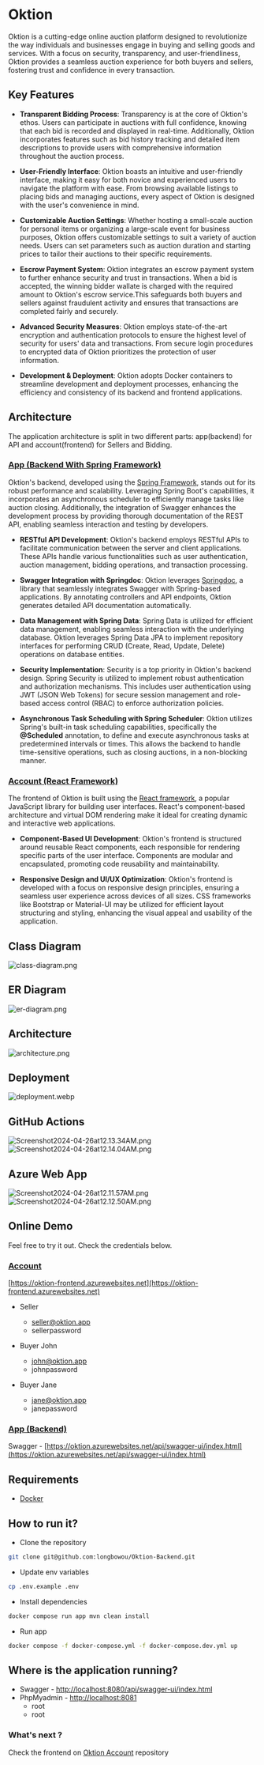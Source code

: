 # Oktion

Oktion is a cutting-edge online auction platform designed to revolutionize the way individuals and businesses engage in
buying and selling goods and services. With a focus on security, transparency, and user-friendliness, Oktion provides a
seamless auction experience for both buyers and sellers, fostering trust and confidence in every transaction.

## Key Features

- **Transparent Bidding Process**: Transparency is at the core of Oktion's ethos. Users can participate in auctions with
  full confidence, knowing that each bid is recorded and displayed in real-time. Additionally, Oktion incorporates
  features such as bid history tracking and detailed item descriptions to provide users with comprehensive information
  throughout the auction process.

- **User-Friendly Interface**: Oktion boasts an intuitive and user-friendly interface, making it easy for both novice
  and experienced users to navigate the platform with ease. From browsing available listings to placing bids and
  managing auctions, every aspect of Oktion is designed with the user's convenience in mind.

- **Customizable Auction Settings**: Whether hosting a small-scale auction for personal items or organizing a
  large-scale event for business purposes, Oktion offers customizable settings to suit a variety of auction needs. Users
  can set parameters such as auction duration and starting prices to tailor their auctions to their specific
  requirements.

- **Escrow Payment System**: Oktion integrates an escrow payment system to further enhance security and trust in
  transactions. When a bid is accepted, the winning bidder wallate is charged with the required amount to Oktion's
  escrow service.This safeguards both buyers and sellers against fraudulent activity and ensures that transactions are
  completed fairly and securely.

- **Advanced Security Measures**: Oktion employs state-of-the-art encryption and authentication protocols to ensure the
  highest level of security for users' data and transactions. From secure login procedures to encrypted data of Oktion
  prioritizes the protection of user information.

- **Development & Deployment**: Oktion adopts Docker containers to streamline development and deployment processes,
  enhancing the efficiency and consistency of its backend and frontend applications.

## Architecture

The application architecture is split in two different parts: app(backend) for API and account(frontend) for Sellers and
Bidding.

### [App (Backend With Spring Framework)](https://github.com/longbowou/Oktion-Backend)

Oktion's backend, developed using the [Spring Framework](https://spring.io/projects/spring-boot), stands out for its
robust performance and scalability.
Leveraging Spring Boot's capabilities, it incorporates an asynchronous
scheduler to efficiently manage tasks like
auction closing. Additionally, the integration of Swagger enhances the development process by providing thorough
documentation of the REST API, enabling seamless interaction and testing by developers.

- **RESTful API Development**: Oktion's backend employs RESTful APIs to facilitate communication between the server and
  client applications. These APIs handle various functionalities such as user authentication, auction management,
  bidding operations, and transaction processing.

- **Swagger Integration with Springdoc**:
  Oktion leverages [Springdoc](https://springdoc.org/), a library that seamlessly integrates Swagger with Spring-based
  applications. By annotating
  controllers and API endpoints, Oktion generates detailed API documentation automatically.

- **Data Management with Spring Data**: Spring Data is utilized for efficient data management, enabling seamless
  interaction with the underlying database. Oktion leverages Spring Data JPA to implement repository interfaces for
  performing CRUD (Create, Read, Update, Delete) operations on database entities.

- **Security Implementation**: Security is a top priority in Oktion's backend design. Spring Security is utilized to
  implement robust authentication and authorization mechanisms. This includes user authentication using JWT (JSON Web
  Tokens) for secure session management and role-based access control (RBAC) to enforce authorization policies.

- **Asynchronous Task Scheduling with Spring Scheduler**:
  Oktion utilizes Spring's built-in task scheduling capabilities, specifically the **@Scheduled** annotation, to define
  and execute asynchronous tasks at predetermined intervals or times. This allows the backend to handle time-sensitive
  operations, such as closing auctions, in a non-blocking manner.

### [Account (React Framework)](https://github.com/longbowou/Oktion-Frontend)

The frontend of Oktion is built using the [React framework](https://legacy.reactjs.org/docs/getting-started.html), a
popular JavaScript library for building user interfaces.
React's component-based architecture and virtual DOM rendering make it ideal for creating dynamic and interactive web
applications.

- **Component-Based UI Development**: Oktion's frontend is structured around reusable React components, each responsible
  for rendering specific parts of the user interface. Components are modular and encapsulated, promoting code
  reusability
  and maintainability.

- **Responsive Design and UI/UX Optimization**: Oktion's frontend is developed with a focus on responsive design
  principles, ensuring a seamless user experience across devices of all sizes. CSS frameworks like Bootstrap or
  Material-UI may be utilized for efficient layout structuring and styling, enhancing the visual appeal and usability of
  the application.

## Class Diagram

![class-diagram.png](screenshots/class-diagram.png)

## ER Diagram

![er-diagram.png](screenshots/er-diagram.png)

## Architecture

![architecture.png](screenshots/architecture.png)

## Deployment

![deployment.webp](screenshots/deployment.jpg)

## GitHub Actions

![Screenshot2024-04-26at12.13.34AM.png](screenshots/Screenshot2024-04-26at12.13.34AM.png)
![Screenshot2024-04-26at12.14.04AM.png](screenshots/Screenshot2024-04-26at12.14.04AM.png)

## Azure Web App

![Screenshot2024-04-26at12.11.57AM.png](screenshots/Screenshot2024-04-26at12.11.57AM.png)
![Screenshot2024-04-26at12.12.50AM.png](screenshots/Screenshot2024-04-26at12.12.50AM.png)

## Online Demo

Feel free to try it out. Check the credentials below.

### [Account](https://github.com/longbowou/Oktion-Frontend)

[https://oktion-frontend.azurewebsites.net](https://oktion-frontend.azurewebsites.net)

- Seller
    - seller@oktion.app
    - sellerpassword

- Buyer John
    - john@oktion.app
    - johnpassword

- Buyer Jane
    - jane@oktion.app
    - janepassword

### [App (Backend)](https://github.com/longbowou/Oktion-Backend)

Swagger - [https://oktion.azurewebsites.net/api/swagger-ui/index.html](https://oktion.azurewebsites.net/api/swagger-ui/index.html)

## Requirements

- [Docker](https://docs.docker.com/install/)

## How to run it?

- Clone the repository

```bash
git clone git@github.com:longbowou/Oktion-Backend.git
```

- Update env variables

```bash
cp .env.example .env
```

- Install dependencies

```bash
docker compose run app mvn clean install
```

- Run app

```bash
docker compose -f docker-compose.yml -f docker-compose.dev.yml up
```

## Where is the application running?

- Swagger - [http://localhost:8080/api/swagger-ui/index.html](http://localhost:8080/api/swagger-ui/index.html)
- PhpMyadmin - [http://localhost:8081](http://localhost:8081)
    - root
    - root

### What's next ?

Check the frontend on [Oktion Account](https://github.com/longbowou/Oktion-Frontend) repository